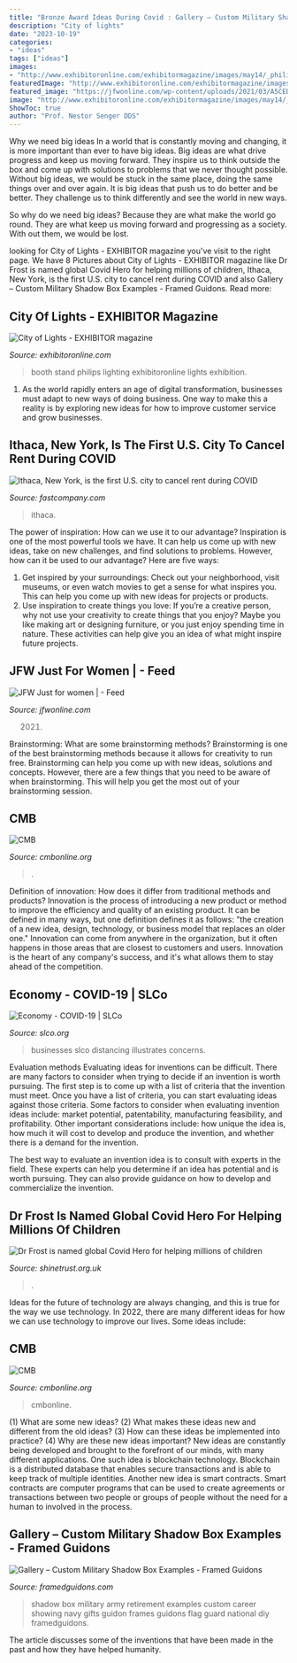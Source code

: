 ```yaml
---
title: "Bronze Award Ideas During Covid : Gallery – Custom Military Shadow Box Examples"
description: "City of lights"
date: "2023-10-19"
categories:
- "ideas"
tags: ["ideas"]
images:
- "http://www.exhibitoronline.com/exhibitormagazine/images/may14/_philips/3.jpg"
featuredImage: "http://www.exhibitoronline.com/exhibitormagazine/images/may14/_philips/3.jpg"
featured_image: "https://jfwonline.com/wp-content/uploads/2021/03/A5CED364-60E7-4D34-9D00-5BE4569B34E4.jpeg"
image: "http://www.exhibitoronline.com/exhibitormagazine/images/may14/_philips/3.jpg"
ShowToc: true
author: "Prof. Nestor Senger DDS"
---
```



Why we need big ideas
In a world that is constantly moving and changing, it is more important than ever to have big ideas. Big ideas are what drive progress and keep us moving forward. They inspire us to think outside the box and come up with solutions to problems that we never thought possible.
Without big ideas, we would be stuck in the same place, doing the same things over and over again. It is big ideas that push us to do better and be better. They challenge us to think differently and see the world in new ways.

So why do we need big ideas? Because they are what make the world go round. They are what keep us moving forward and progressing as a society. With out them, we would be lost.

	

		
looking for City of Lights - EXHIBITOR magazine you've visit to the right page. We have 8 Pictures about City of Lights - EXHIBITOR magazine like Dr Frost is named global Covid Hero for helping millions of children, Ithaca, New York, is the first U.S. city to cancel rent during COVID and also Gallery – Custom Military Shadow Box Examples - Framed Guidons. Read more:
		
    
## City Of Lights - EXHIBITOR Magazine

<img loading=lazy src="http://www.exhibitoronline.com/exhibitormagazine/images/may14/_philips/3.jpg" onerror="this.onerror=null;this.src='https://tse4.mm.bing.net/th?id=OIP.CQcd8EJq1eFVLBZcb_RBSgHaFJ&amp;pid=15.1';" alt="City of Lights - EXHIBITOR magazine">

_Source: exhibitoronline.com_

>booth stand philips lighting exhibitoronline lights exhibition. 

	

1. As the world rapidly enters an age of digital transformation, businesses must adapt to new ways of doing business. One way to make this a reality is by exploring new ideas for how to improve customer service and grow businesses.

    
## Ithaca, New York, Is The First U.S. City To Cancel Rent During COVID

<img loading=lazy src="https://images.fastcompany.net/image/upload/w_1280,f_auto,q_auto,fl_lossy/wp-cms/uploads/2020/06/p-1-90515205-ithaca-is-the-first-us-city-to-try-to-cancel-rent.jpg" onerror="this.onerror=null;this.src='https://tse2.mm.bing.net/th?id=OIP.LcCyZx3_iacP3S8gCofHWgHaEK&amp;pid=15.1';" alt="Ithaca, New York, is the first U.S. city to cancel rent during COVID">

_Source: fastcompany.com_

>ithaca. 

	

The power of inspiration: How can we use it to our advantage?
Inspiration is one of the most powerful tools we have. It can help us come up with new ideas, take on new challenges, and find solutions to problems. However, how can it be used to our advantage? Here are five ways: 
1) Get inspired by your surroundings: Check out your neighborhood, visit museums, or even watch movies to get a sense for what inspires you. This can help you come up with new ideas for projects or products. 
2) Use inspiration to create things you love: If you’re a creative person, why not use your creativity to create things that you enjoy? Maybe you like making art or designing furniture, or you just enjoy spending time in nature. These activities can help give you an idea of what might inspire future projects.

    
## JFW Just For Women | - Feed

<img loading=lazy src="https://jfwonline.com/wp-content/uploads/2021/03/A5CED364-60E7-4D34-9D00-5BE4569B34E4.jpeg" onerror="this.onerror=null;this.src='https://tse1.mm.bing.net/th?id=OIP.-CkgFNdMGS6HUJNFwmj8RAHaE8&amp;pid=15.1';" alt="JFW Just for women | - Feed">

_Source: jfwonline.com_

>2021. 

	

Brainstorming: What are some brainstorming methods?
Brainstorming is one of the best brainstorming methods because it allows for creativity to run free. Brainstorming can help you come up with new ideas, solutions and concepts. However, there are a few things that you need to be aware of when brainstorming. This will help you get the most out of your brainstorming session.

    
## CMB

<img loading=lazy src="http://cmbonline.org/wp-content/uploads/2020/03/StevenAlvarado.jpg" onerror="this.onerror=null;this.src='https://tse4.mm.bing.net/th?id=OIP.FDI9hbDw3rITiqENN5xT8wHaE8&amp;pid=15.1';" alt="CMB">

_Source: cmbonline.org_

>. 

	

Definition of innovation: How does it differ from traditional methods and products?
Innovation is the process of introducing a new product or method to improve the efficiency and quality of an existing product. It can be defined in many ways, but one definition defines it as follows: "the creation of a new idea, design, technology, or business model that replaces an older one." Innovation can come from anywhere in the organization, but it often happens in those areas that are closest to customers and users. Innovation is the heart of any company's success, and it's what allows them to stay ahead of the competition.

    
## Economy - COVID-19 | SLCo

<img loading=lazy src="http://slco.org/contentassets/79446b40cf3e465e80c64e8e2525b359/consumers-want-sanitization.png" onerror="this.onerror=null;this.src='https://tse4.mm.bing.net/th?id=OIP.Oj4MuQQ0dCqQRvTWrnmH3AHaFj&amp;pid=15.1';" alt="Economy - COVID-19 | SLCo">

_Source: slco.org_

>businesses slco distancing illustrates concerns. 

	

Evaluation methods
Evaluating ideas for inventions can be difficult. There are many factors to consider when trying to decide if an invention is worth pursuing. The first step is to come up with a list of criteria that the invention must meet. Once you have a list of criteria, you can start evaluating ideas against those criteria.
Some factors to consider when evaluating invention ideas include: market potential, patentability, manufacturing feasibility, and profitability. Other important considerations include: how unique the idea is, how much it will cost to develop and produce the invention, and whether there is a demand for the invention.

The best way to evaluate an invention idea is to consult with experts in the field. These experts can help you determine if an idea has potential and is worth pursuing. They can also provide guidance on how to develop and commercialize the invention.

    
## Dr Frost Is Named Global Covid Hero For Helping Millions Of Children

<img loading=lazy src="https://shinetrust.org.uk/wp-content/uploads/2020/12/jamie-frost-1-1220x1276.jpg" onerror="this.onerror=null;this.src='https://tse2.mm.bing.net/th?id=OIP.FRR4R8EiFcsG1jjxH5ugTQHaHv&amp;pid=15.1';" alt="Dr Frost is named global Covid Hero for helping millions of children">

_Source: shinetrust.org.uk_

>. 

	

Ideas for the future of technology are always changing, and this is true for the way we use technology. In 2022, there are many different ideas for how we can use technology to improve our lives. Some ideas include: 

    
## CMB

<img loading=lazy src="http://cmbonline.org/wp-content/uploads/2020/03/Screen-Shot-2020-03-02-at-9.02.44-AM-1200x1094.png" onerror="this.onerror=null;this.src='https://tse2.mm.bing.net/th?id=OIP.goGtixzWYP8EHabWFIj4WAHaGw&amp;pid=15.1';" alt="CMB">

_Source: cmbonline.org_

>cmbonline. 

	

(1) What are some new ideas? (2) What makes these ideas new and different from the old ideas? (3) How can these ideas be implemented into practice? (4) Why are these new ideas important?
New ideas are constantly being developed and brought to the forefront of our minds, with many different applications. One such idea is blockchain technology. Blockchain is a distributed database that enables secure transactions and is able to keep track of multiple identities. Another new idea is smart contracts. Smart contracts are computer programs that can be used to create agreements or transactions between two people or groups of people without the need for a human to involved in the process.

    
## Gallery – Custom Military Shadow Box Examples - Framed Guidons

<img loading=lazy src="https://framedguidons.com/wp-content/uploads/2016/02/Military-Shadow-Box-Examples-Army-Retirement.jpg" onerror="this.onerror=null;this.src='https://tse3.mm.bing.net/th?id=OIP.zM5AZ6mNmZfl9iLstahaQgHaHg&amp;pid=15.1';" alt="Gallery – Custom Military Shadow Box Examples - Framed Guidons">

_Source: framedguidons.com_

>shadow box military army retirement examples custom career showing navy gifts guidon frames guidons flag guard national diy framedguidons. 

	

The article discusses some of the inventions that have been made in the past and how they have helped humanity.

